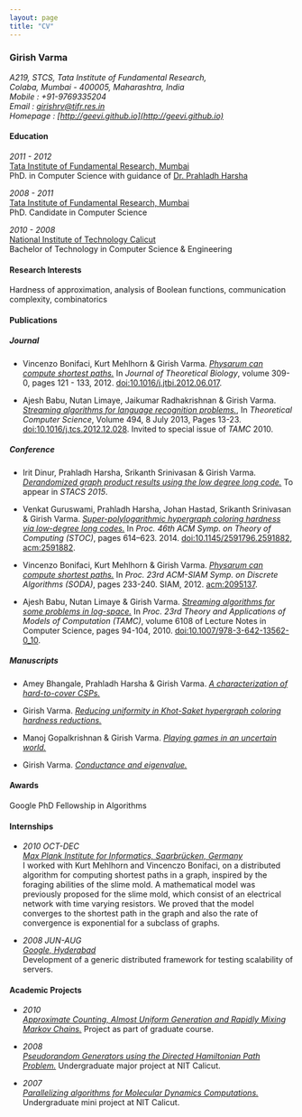 ```yaml
---
layout: page
title: "CV"
---
```


### Girish Varma

_A219, STCS, Tata Institute of Fundamental Research,  
Colaba, Mumbai - 400005, Maharashtra, India  
Mobile : +91-9769335204    
Email : girishrv@tifr.res.in   
Homepage : [http://geevi.github.io](http://geevi.github.io)_

#### Education

*2011 - 2012*  
[Tata Institute of Fundamental Research, Mumbai](http://www.tcs.tifr.res.in)  
PhD. in Computer Science with guidance of [Dr. Prahladh Harsha](http://www.tcs.tifr.res.in/~prahladh)

*2008 - 2011*   
[Tata Institute of Fundamental Research, Mumbai](http://www.tcs.tifr.res.in)    
PhD. Candidate in Computer Science  								  

*2010 - 2008*  
[National Institute of Technology Calicut](http://www.nitc.ac.in)    
Bachelor of Technology in Computer Science & Engineering

#### Research Interests

Hardness of approximation, analysis of Boolean functions, communication complexity, combinatorics

#### Publications

##### Journal

- Vincenzo Bonifaci, Kurt Mehlhorn & Girish Varma. *[Physarum can compute shortest paths.](http://arxiv.org/abs/1106.0423)* In *Journal of Theoretical Biology*, volume 309-0, pages 121 - 133, 2012. [doi:10.1016/j.jtbi.2012.06.017](). 

- Ajesh Babu, Nutan Limaye, Jaikumar Radhakrishnan & Girish Varma. *[Streaming algorithms for language recognition problems.](http://arxiv.org/abs/1104.0848)*, In *Theoretical Computer Science*, Volume 494, 8 July 2013, Pages 13-23. [doi:10.1016/j.tcs.2012.12.028](). Invited to special issue of *TAMC* 2010.
  
##### Conference

- Irit Dinur, Prahladh Harsha, Srikanth Srinivasan & Girish Varma. *[Derandomized graph product results using the low degree long code.](http://arxiv.org/1411.3517)* To appear in *STACS 2015*.  

- Venkat Guruswami, Prahladh Harsha, Johan Hastad, Srikanth Srinivasan & Girish Varma. *[Super-polylogarithmic hypergraph coloring hardness via low-degree long codes.](http://arxiv.org/abs/1311.7407)* In *Proc. 46th ACM Symp. on Theory of Computing (STOC)*, pages 614–623. 2014. [doi:10.1145/2591796.2591882](), [acm:2591882](http://dl.acm.org/citation.cfm?id=2591882). 

- Vincenzo Bonifaci, Kurt Mehlhorn & Girish Varma. *[Physarum can compute shortest paths.](http://arxiv.org/abs/1106.0423)*  In *Proc. 23rd ACM-SIAM Symp. on Discrete Algorithms (SODA)*, pages 233-240. SIAM, 2012.  [acm:2095137](http://dl.acm.org/citation.cfm?id=2095137). 

- Ajesh Babu, Nutan Limaye & Girish Varma. *[Streaming algorithms for some problems in log-space.](http://arxiv.org/abs/1104.0848)*  In *Proc. 23rd Theory and Applications of Models of Computation (TAMC)*, volume 6108 of
Lecture Notes in Computer Science, pages 94-104, 2010.  [doi:10.1007/978-3-642-13562-0\_10](). 


##### Manuscripts

- Amey Bhangale, Prahladh Harsha & Girish Varma. *[A characterization of hard-to-cover CSPs.](http://arxiv.org/abs/1411.7747)*

- Girish Varma. *[Reducing uniformity in Khot-Saket hypergraph coloring hardness reductions.](http://arxiv.org/abs/1408.0262)* 

- Manoj Gopalkrishnan & Girish Varma. *[Playing games in an uncertain world.](http://arxiv.org/abs/1402.4570)* 

- Girish Varma. *[Conductance and eigenvalue.](http://arxiv.org/1009.1756)*

#### Awards
Google PhD Fellowship in Algorithms

#### Internships

- *2010 OCT-DEC*  
*[Max Plank Institute for Informatics, Saarbrücken, Germany](http://www.mpi-inf.mpg.de/)*    
       I worked with Kurt
Mehlhorn and Vincenczo Bonifaci, on a distributed algorithm for computing shortest paths in a
graph, inspired by the foraging abilities of the slime mold. A
mathematical model was previously proposed for the slime mold, which
consist of an electrical network with time varying resistors. We proved
that the model converges to the shortest path in the graph and also the rate of 
convergence is exponential for a subclass of graphs. 

- *2008 JUN-AUG*  
*[Google, Hyderabad](http://www.google.co.in/intl/en/jobs/indialocations/hyderabad/)*       
       Development of a generic distributed framework for testing scalability of servers.

#### Academic Projects

- *2010*  
  *[Approximate Counting, Almost Uniform Generation and Rapidly Mixing
  Markov Chains.](http://db.tt/BZY0S96)* Project as part of graduate course.
  

- *2008*  
 *[Pseudorandom Generators using the Directed Hamiltonian Path Problem.](http://db.tt/1IWajMY)* Undergraduate major project at NIT Calicut.
 
- *2007*   
  *[Parallelizing algorithms for Molecular Dynamics Computations.](http://db.tt/8Q0GbSY)* Undergraduate mini project at NIT Calicut.





